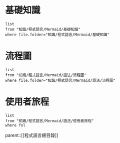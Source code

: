 # 基礎知識
```dataview
list
from "知識/程式語言/Mermaid/基礎知識"
where file.folder="知識/程式語言/Mermaid/基礎知識"
```
# 流程圖
```dataview
list
from "知識/程式語言/Mermaid/語法/流程圖"
where file.folder="知識/程式語言/Mermaid/語法/流程圖"
```
# 使用者旅程
```dataview
list
from "知識/程式語言/Mermaid/語法/使用者旅程"
where fol
```
parent::[[程式語言總目錄]]